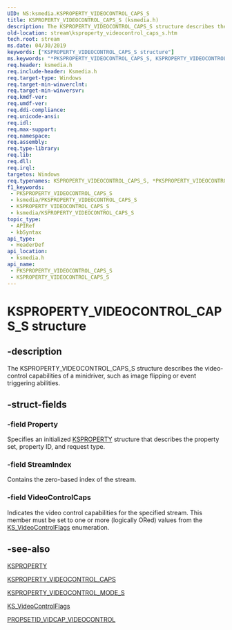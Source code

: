 ```yaml
---
UID: NS:ksmedia.KSPROPERTY_VIDEOCONTROL_CAPS_S
title: KSPROPERTY_VIDEOCONTROL_CAPS_S (ksmedia.h)
description: The KSPROPERTY_VIDEOCONTROL_CAPS_S structure describes the video-control capabilities of a minidriver, such as image flipping or event triggering abilities.
old-location: stream\ksproperty_videocontrol_caps_s.htm
tech.root: stream
ms.date: 04/30/2019
keywords: ["KSPROPERTY_VIDEOCONTROL_CAPS_S structure"]
ms.keywords: "*PKSPROPERTY_VIDEOCONTROL_CAPS_S, KSPROPERTY_VIDEOCONTROL_CAPS_S, KSPROPERTY_VIDEOCONTROL_CAPS_S structure [Streaming Media Devices], PKSPROPERTY_VIDEOCONTROL_CAPS_S, PKSPROPERTY_VIDEOCONTROL_CAPS_S structure pointer [Streaming Media Devices], ksmedia/KSPROPERTY_VIDEOCONTROL_CAPS_S, ksmedia/PKSPROPERTY_VIDEOCONTROL_CAPS_S, stream.ksproperty_videocontrol_caps_s, vidcapstruct_5b6a48da-ae8f-488c-8c9d-73de960df710.xml"
req.header: ksmedia.h
req.include-header: Ksmedia.h
req.target-type: Windows
req.target-min-winverclnt: 
req.target-min-winversvr: 
req.kmdf-ver: 
req.umdf-ver: 
req.ddi-compliance: 
req.unicode-ansi: 
req.idl: 
req.max-support: 
req.namespace: 
req.assembly: 
req.type-library: 
req.lib: 
req.dll: 
req.irql: 
targetos: Windows
req.typenames: KSPROPERTY_VIDEOCONTROL_CAPS_S, *PKSPROPERTY_VIDEOCONTROL_CAPS_S
f1_keywords:
 - PKSPROPERTY_VIDEOCONTROL_CAPS_S
 - ksmedia/PKSPROPERTY_VIDEOCONTROL_CAPS_S
 - KSPROPERTY_VIDEOCONTROL_CAPS_S
 - ksmedia/KSPROPERTY_VIDEOCONTROL_CAPS_S
topic_type:
 - APIRef
 - kbSyntax
api_type:
 - HeaderDef
api_location:
 - ksmedia.h
api_name:
 - PKSPROPERTY_VIDEOCONTROL_CAPS_S
 - KSPROPERTY_VIDEOCONTROL_CAPS_S
---
```


# KSPROPERTY_VIDEOCONTROL_CAPS_S structure


## -description

The KSPROPERTY_VIDEOCONTROL_CAPS_S structure describes the video-control capabilities of a minidriver, such as image flipping or event triggering abilities.

## -struct-fields

### -field Property

Specifies an initialized <a href="/windows-hardware/drivers/stream/ksproperty-structure">KSPROPERTY</a> structure that describes the property set, property ID, and request type.

### -field StreamIndex

Contains the zero-based index of the stream.

### -field VideoControlCaps

Indicates the video control capabilities for the specified stream. This member must be set to one or more (logically ORed) values from the <a href="/windows-hardware/drivers/ddi/ksmedia/ne-ksmedia-ks_videocontrolflags">KS_VideoControlFlags</a> enumeration.

## -see-also

<a href="/windows-hardware/drivers/stream/ksproperty-structure">KSPROPERTY</a>



<a href="/windows-hardware/drivers/stream/ksproperty-videocontrol-caps">KSPROPERTY_VIDEOCONTROL_CAPS</a>



<a href="/windows-hardware/drivers/ddi/ksmedia/ns-ksmedia-ksproperty_videocontrol_mode_s">KSPROPERTY_VIDEOCONTROL_MODE_S</a>



<a href="/windows-hardware/drivers/ddi/ksmedia/ne-ksmedia-ks_videocontrolflags">KS_VideoControlFlags</a>



<a href="/windows-hardware/drivers/stream/propsetid-vidcap-videocontrol">PROPSETID_VIDCAP_VIDEOCONTROL</a>

